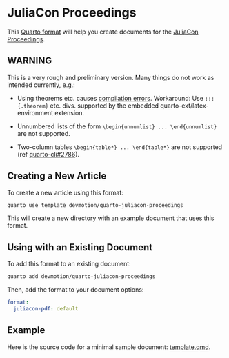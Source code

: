 
# JuliaCon Proceedings

This [Quarto format](https://quarto.org/) will help you create documents for the [JuliaCon Proceedings](https://proceedings.juliacon.org/).

## WARNING

This is a very rough and preliminary version.
Many things do not work as intended currently, e.g.:

- Using theorems etc. causes [compilation errors](https://github.com/quarto-dev/quarto-cli/issues/3650#issuecomment-1455131905).
  Workaround: Use `::: {.theorem}` etc. divs. supported by the embedded quarto-ext/latex-environment extension.

- Unnumbered lists of the form `\begin{unnumlist} ... \end{unnumlist}` are not supported.

- Two-column tables `\begin{table*} ... \end{table*}` are not supported (ref [quarto-cli#2786](https://github.com/quarto-dev/quarto-cli/discussions/2786)).

## Creating a New Article

To create a new article using this format:

```bash
quarto use template devmotion/quarto-juliacon-proceedings
```

This will create a new directory with an example document that uses this format.

## Using with an Existing Document

To add this format to an existing document:

```bash
quarto add devmotion/quarto-juliacon-proceedings
```

Then, add the format to your document options:

```yaml
format:
  juliacon-pdf: default
```

## Example

Here is the source code for a minimal sample document: [template.qmd](template.qmd).
